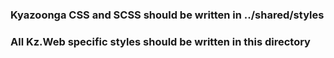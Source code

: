 ### Kyazoonga CSS and SCSS should be written in ../shared/styles
### All Kz.Web specific styles should be written in this directory
